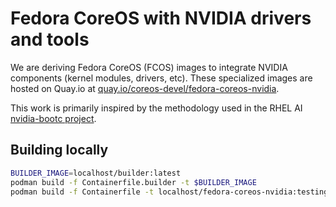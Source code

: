 # Fedora CoreOS with NVIDIA drivers and tools

We are deriving Fedora CoreOS (FCOS) images to integrate NVIDIA components (kernel modules, drivers, etc).
These specialized images are hosted on Quay.io at [quay.io/coreos-devel/fedora-coreos-nvidia](https://quay.io/repository/coreos-devel/fedora-coreos-nvidia?tab=tags).

This work is primarily inspired by the methodology used in the RHEL AI [nvidia-bootc project](https://gitlab.com/redhat/rhel-ai/containers/nvidia-bootc/).

## Building locally
```bash
BUILDER_IMAGE=localhost/builder:latest
podman build -f Containerfile.builder -t $BUILDER_IMAGE
podman build -f Containerfile -t localhost/fedora-coreos-nvidia:testing-devel
```
